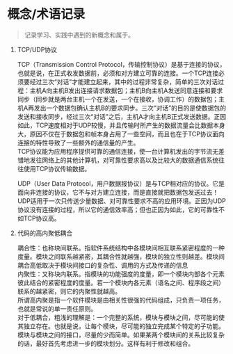 # 概念/术语记录

> 记录学习、实践中遇到的新概念和属于。

1. TCP/UDP协议

	TCP（Transmission Control Protocol，传输控制协议）是基于连接的协议，也就是说，在正式收发数据前，必须和对方建立可靠的连接。一个TCP连接必须要经过三次“对话”才能建立起来，其中的过程非常复杂，简单的三次对话过程：主机A向主机B发出连接请求数据包；主机B向主机A发送同意连接和要求同步（同步就是两台主机一个在发送，一个在接收，协调工作）的数据包；主机A再发出一个数据包确认主机B的要求同步。三次“对话”的目的是使数据包的发送和接收同步，经过三次“对话”之后，主机A才向主机B正式发送数据。正因如此，TCP速度相对于UDP较慢，并且传输时所产生的数据流量会比数据本身大，原因不仅在于数据包和帧本身占用了一些空间，而且也在于TCP协议面向连接的特性导致了一些额外的通信量的产生。<br>
	TCP协议能为应用程序提供可靠的通信连接，使一台计算机发出的字节流无差错地发往网络上的其他计算机，对可靠性要求高以及比较大的数据通信系统往往使用TCP协议传输数据。

	UDP（User Data Protocol，用户数据报协议）是与TCP相对应的协议。它是面向非连接的协议，它不与对方建立连接，而是直接就把数据包发送过去！<br>
	UDP适用于一次只传送少量数据、对可靠性要求不高的应用环境。正因为UDP协议没有连接的过程，所以它的通信效率高；但也正因为如此，它的可靠性不如TCP协议高。

2. 代码的高内聚低耦合

	耦合性：也称块间联系。指软件系统结构中各模块间相互联系紧密程度的一种度量。模块之间联系越紧密，其耦合性就越强，模块的独立性则越差。模块间耦合高低取决于模块间接口的复杂性、调用的方式及传递的信息<br>
	内聚性：又称块内联系。指模块的功能强度的度量，即一个模块内部各个元素彼此结合的紧密程度的度量。若一个模块内各元素（语名之间、程序段之间）联系的越紧密，则它的内聚性就越高。<br>
	所谓高内聚是指一个软件模块是由相关性很强的代码组成，只负责一项任务，也就是常说的单一责任原则。<br>
    对于低耦合，粗浅的理解是：一个完整的系统，模块与模块之间，尽可能的使其独立存在。也就是说，让每个模块，尽可能的独立完成某个特定的子功能。模块与模块之间的接口，尽量的少而简单。如果某两个模块间的关系比较复杂的话，最好首先考虑进一步的模块划分。这样有利于修改和组合。
